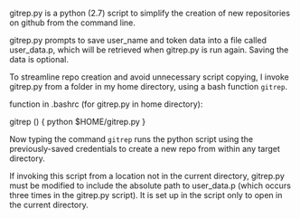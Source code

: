gitrep.py is a python (2.7) script to simplify the creation of new repositories on github from the command line. 

gitrep.py prompts to save user_name and token data into a file called user_data.p, which will be retrieved when gitrep.py is run again. 
Saving the data is optional. 

To streamline repo creation and avoid unnecessary script copying, I invoke gitrep.py from a folder in my home directory, using a bash function `gitrep`.  

function in .bashrc (for gitrep.py in home directory):

gitrep () {
	python $HOME/gitrep.py
}

Now typing the command `gitrep` runs the python script using the previously-saved credentials to create a new repo from within any target directory. 

If invoking this script from a location not in the current directory, gitrep.py must be modified to include the absolute path to user_data.p (which occurs three times in the gitrep.py script). It is set up in the script only to open in the current directory. 
